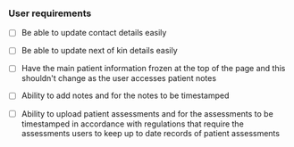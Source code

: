 ### User requirements

- [ ] Be able to update contact details easily
- [ ] Be able to update next of kin details easily
- [ ] Have the main patient information frozen at the top of the page and this shouldn't change as the user accesses patient notes
- [ ] Ability to add notes and for the notes to be timestamped 
- [ ] Ability to upload patient assessments and for the assessments to be timestamped in accordance with regulations that require the assessments users to keep up to date records of patient assessments


